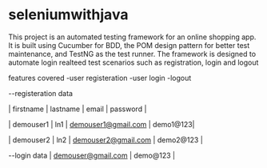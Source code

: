 # seleniumwithjava
This project is an automated testing framework for an online shopping app. It is built using Cucumber for BDD, the POM design pattern for better test maintenance, and TestNG as the test runner. The framework is designed to automate login realteed test scenarios such as  registration, login and logout

features  covered
-user registeration
-user login
-logout

--registeration data

| firstname        | lastname | email       | password  |

| demouser1  | ln1   | demouser1@gmail.com  | demo1@123|

| demouser2  | ln2      | demouser2@gmail.com    | demo2@123  |

--login data
| demouser@gmail.com         | demo@123 |





